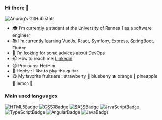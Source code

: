 ### Hi there 👋

![Anurag's GitHub stats](https://github-readme-stats.vercel.app/api?username=tandrian&show_icons=true&theme=radical)

- :mortar_board: I’m currently a student at the University of Rennes 1 as a software engineer
- :books: I’m currently learning VueJs, React, Symfony, Express, SpringBoot, Flutter
- 🤔 I’m looking for some advices about DevOps
- 📫 How to reach me: [Linkedin](https://www.linkedin.com/in/rakotoarisoa-tahiriniaina-andrian-4a01aa211/)
- 😄 Pronouns: He/Him
- :guitar: Hobby : I like to play the guitar
- 😋 My favorite fruits are : strawberry :strawberry: blueberry :blueberries: orange :orange: pineapple :pineapple: lemon :lemon:

### Main used languages
![HTML5Badge](https://img.shields.io/badge/-HTML5-ff5733?style=flat-square&logo=HTML5&logoColor=white)
![CSS3Badge](https://img.shields.io/badge/-CSS3-blue?style=flat-square&logo=CSS3&logoColor=white)
![SASSBadge](https://img.shields.io/badge/-SASS-ff69b4?style=flat-square&logo=SASS&logoColor=white)
![JavaScriptBadge](https://img.shields.io/badge/-JAVASCRIPT-faf457?style=flat-square&logo=Javascript&logoColor=black)
![TypeScriptBadge](https://img.shields.io/badge/-TYPESCRIPT-1b8acf?style=flat-square&logo=Typescript&logoColor=white)
![AngularBadge](https://img.shields.io/badge/-ANGULAR-db304d?style=flat-square&logo=Angular&logoColor=white)
![JavaBadge](https://img.shields.io/badge/-JAVA-blue?style=flat-square&logo=Java&logoColor=white)



